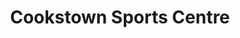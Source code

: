 ---
title: "Cookstown Sports Centre"
address: "Cookstown Sports Centre, 45 William Street, Cookstown, Co. Tyrone"
tel: "+44 (0)28 8676 4100"
county: "Tyrone"
category: "Game Angling"
type: "Content"
lat: "54.64448928833008"
lng: "-6.744750022888184"
---